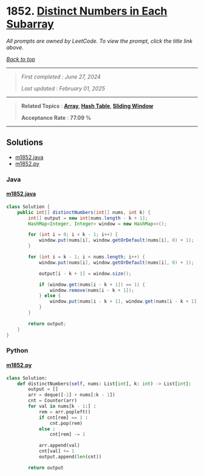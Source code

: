 # 1852. [Distinct Numbers in Each Subarray](<https://leetcode.com/problems/distinct-numbers-in-each-subarray>)

*All prompts are owned by LeetCode. To view the prompt, click the title link above.*

*[Back to top](<../README.md>)*

------

> *First completed : June 27, 2024*
>
> *Last updated : February 01, 2025*

------

> **Related Topics** : **[Array](<by_topic/Array.md>), [Hash Table](<by_topic/Hash Table.md>), [Sliding Window](<by_topic/Sliding Window.md>)**
>
> **Acceptance Rate** : **77.09 %**

------

## Solutions

- [m1852.java](<../my-submissions/m1852.java>)
- [m1852.py](<../my-submissions/m1852.py>)
### Java
#### [m1852.java](<../my-submissions/m1852.java>)
```Java
class Solution {
    public int[] distinctNumbers(int[] nums, int k) {
        int[] output = new int[nums.length - k + 1];
        HashMap<Integer, Integer> window = new HashMap<>();

        for (int i = 0; i < k - 1; i++) {
            window.put(nums[i], window.getOrDefault(nums[i], 0) + 1);
        }

        for (int i = k - 1; i < nums.length; i++) {
            window.put(nums[i], window.getOrDefault(nums[i], 0) + 1);

            output[i - k + 1] = window.size();

            if (window.get(nums[i - k + 1]) == 1) {
                window.remove(nums[i - k + 1]);
            } else {
                window.put(nums[i - k + 1], window.get(nums[i - k + 1]) - 1);
            }
        }

        return output;
    }
}
```

### Python
#### [m1852.py](<../my-submissions/m1852.py>)
```Python
class Solution:
    def distinctNumbers(self, nums: List[int], k: int) -> List[int]:
        output = []
        arr = deque([-1] + nums[:k - 1])
        cnt = Counter(arr)
        for val in nums[k - 1:] :
            rem = arr.popleft()
            if cnt[rem] == 1 :
                cnt.pop(rem)
            else :
                cnt[rem] -= 1

            arr.append(val)
            cnt[val] += 1
            output.append(len(cnt))

        return output

```

